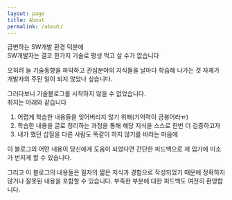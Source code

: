 ```yaml
---
layout: page
title: About
permalink: /about/
---
```

급변하는 SW개발 환경 덕분에  
SW개발자는 결코 한가지 기술로 평생 먹고 살 수가 없습니다

오히려 늘 기술동향을 파악하고 관심분야의 지식들을 날마다 학습해 나가는 것 자체가 개발자의 주된 일이 되지 않았나 싶습니다.

그러다보니 기술블로그를 시작하지 않을 수 없었습니다.  
취지는 아래와 같습니다
1. 어렵게 학습한 내용들을 잊어버리지 않기 위해(기억력이 금붕어라ㅠ)
2. 학습한 내용을 글로 정리하는 과정을 통해 해당 지식을 스스로 한번 더 검증하고자
3. 내가 했던 삽질을 다른 사람도 똑같이 하지 않기를 바라는 마음에

이 블로그의 어떤 내용이 당신에게 도움이 되었다면 간단한 피드백으로 제 입가에 미소가 번지게 할 수 있습니다.

그리고 이 블로그의 내용들은 필자의 짧은 지식과 경험으로 작성되었기 때문에 정확하지 않거나 잘못된 내용을 포함할 수 있습니다. 부족한 부분에 대한 피드백도 여전히 환영합니다.
